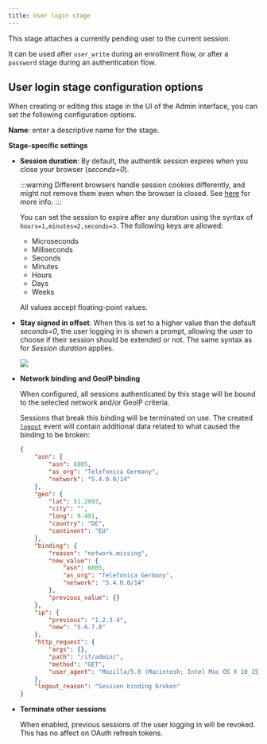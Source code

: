 ```yaml
---
title: User login stage
---
```


This stage attaches a currently pending user to the current session.

It can be used after `user_write` during an enrollment flow, or after a `password` stage during an authentication flow.

## User login stage configuration options

When creating or editing this stage in the UI of the Admin interface, you can set the following configuration options.

**Name**: enter a descriptive name for the stage.

**Stage-specific settings**

-   **Session duration**: By default, the authentik session expires when you close your browser (_seconds=0_).

    :::warning
    Different browsers handle session cookies differently, and might not remove them even when the browser is closed. See [here](https://developer.mozilla.org/en-US/docs/Web/HTTP/Headers/Set-Cookie#expiresdate) for more info.
    :::

    You can set the session to expire after any duration using the syntax of `hours=1,minutes=2,seconds=3`. The following keys are allowed:

    -   Microseconds
    -   Milliseconds
    -   Seconds
    -   Minutes
    -   Hours
    -   Days
    -   Weeks

    All values accept floating-point values.

-   **Stay signed in offset**: When this is set to a higher value than the default _seconds=0_, the user logging in is shown a prompt, allowing the user to choose if their session should be extended or not. The same syntax as for _Session duration_ applies.

    ![](../../../add-secure-apps/flows-stages/stages/user_login/stay_signed_in.png)

-   **Network binding and GeoIP binding**

    When configured, all sessions authenticated by this stage will be bound to the selected network and/or GeoIP criteria.

    Sessions that break this binding will be terminated on use. The created [`logout`](../../../events/index.md#logout) event will contain additional data related to what caused the binding to be broken:

    ```json
    {
        "asn": {
            "asn": 6805,
            "as_org": "Telefonica Germany",
            "network": "5.4.0.0/14"
        },
        "geo": {
            "lat": 51.2993,
            "city": "",
            "long": 9.491,
            "country": "DE",
            "continent": "EU"
        },
        "binding": {
            "reason": "network.missing",
            "new_value": {
                "asn": 6805,
                "as_org": "Telefonica Germany",
                "network": "5.4.0.0/14"
            },
            "previous_value": {}
        },
        "ip": {
            "previous": "1.2.3.4",
            "new": "5.6.7.8"
        },
        "http_request": {
            "args": {},
            "path": "/if/admin/",
            "method": "GET",
            "user_agent": "Mozilla/5.0 (Macintosh; Intel Mac OS X 10_15_7) AppleWebKit/537.36 (KHTML, like Gecko) Chrome/120.0.0.0 Safari/537.36"
        },
        "logout_reason": "Session binding broken"
    }
    ```

-   **Terminate other sessions**

    When enabled, previous sessions of the user logging in will be revoked. This has no affect on OAuth refresh tokens.
